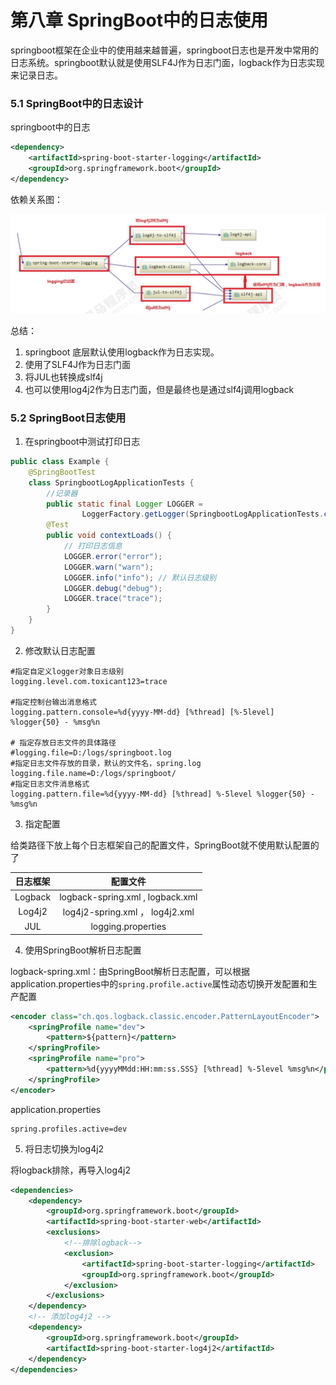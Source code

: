 # 第八章 SpringBoot中的日志使用

springboot框架在企业中的使用越来越普遍，springboot日志也是开发中常用的日志系统。springboot默认就是使用SLF4J作为日志门面，logback作为日志实现来记录日志。

### 5.1 SpringBoot中的日志设计

springboot中的日志

```xml
<dependency>
    <artifactId>spring-boot-starter-logging</artifactId>
    <groupId>org.springframework.boot</groupId>
</dependency>
```

依赖关系图：

![img.png](img.png)

总结：
1. springboot 底层默认使用logback作为日志实现。
2. 使用了SLF4J作为日志门面
3. 将JUL也转换成slf4j
4. 也可以使用log4j2作为日志门面，但是最终也是通过slf4j调用logback

### 5.2 SpringBoot日志使用

1. 在springboot中测试打印日志

```java
public class Example {
    @SpringBootTest
    class SpringbootLogApplicationTests {
        //记录器
        public static final Logger LOGGER =
                LoggerFactory.getLogger(SpringbootLogApplicationTests.class);
        @Test
        public void contextLoads() {
            // 打印日志信息
            LOGGER.error("error");
            LOGGER.warn("warn");
            LOGGER.info("info"); // 默认日志级别
            LOGGER.debug("debug");
            LOGGER.trace("trace");
        }
    }
}
```

2. 修改默认日志配置

```properties
#指定自定义logger对象日志级别
logging.level.com.toxicant123=trace

#指定控制台输出消息格式
logging.pattern.console=%d{yyyy-MM-dd} [%thread] [%-5level] %logger{50} - %msg%n

# 指定存放日志文件的具体路径
#logging.file=D:/logs/springboot.log
#指定日志文件存放的目录，默认的文件名，spring.log
logging.file.name=D:/logs/springboot/
#指定日志文件消息格式
logging.pattern.file=%d{yyyy-MM-dd} [%thread] %-5level %logger{50} - %msg%n
```

3. 指定配置

给类路径下放上每个日志框架自己的配置文件，SpringBoot就不使用默认配置的了

|   日志框架    | 配置文件  |
|:-----:|:-----:|
|    Logback   | logback-spring.xml , logback.xml      |
|   Log4j2    |  log4j2-spring.xml ， log4j2.xml     |
|    JUL    | logging.properties      |

4. 使用SpringBoot解析日志配置

logback-spring.xml：由SpringBoot解析日志配置，可以根据application.properties中的`spring.profile.active`属性动态切换开发配置和生产配置

```xml
<encoder class="ch.qos.logback.classic.encoder.PatternLayoutEncoder">
    <springProfile name="dev">
        <pattern>${pattern}</pattern>
    </springProfile>
    <springProfile name="pro">
        <pattern>%d{yyyyMMdd:HH:mm:ss.SSS} [%thread] %-5level %msg%n</pattern>
    </springProfile>
</encoder>
```

application.properties

```properties
spring.profiles.active=dev
```

5. 将日志切换为log4j2

将logback排除，再导入log4j2

```xml
<dependencies>
    <dependency>
        <groupId>org.springframework.boot</groupId>
        <artifactId>spring-boot-starter-web</artifactId>
        <exclusions>
            <!--排除logback-->
            <exclusion>
                <artifactId>spring-boot-starter-logging</artifactId>
                <groupId>org.springframework.boot</groupId>
            </exclusion>
        </exclusions>
    </dependency>
    <!-- 添加log4j2 -->
    <dependency>
        <groupId>org.springframework.boot</groupId>
        <artifactId>spring-boot-starter-log4j2</artifactId>
    </dependency>
</dependencies>
```